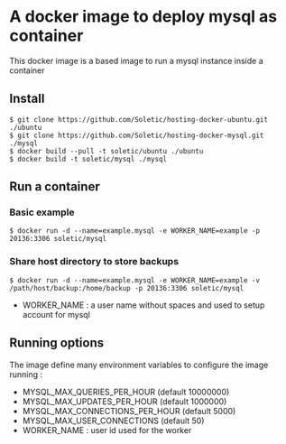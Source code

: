 # A docker image to deploy mysql as container

This docker image is a based image to run a mysql instance inside a container

## Install

```
$ git clone https://github.com/Soletic/hosting-docker-ubuntu.git ./ubuntu
$ git clone https://github.com/Soletic/hosting-docker-mysql.git ./mysql
$ docker build --pull -t soletic/ubuntu ./ubuntu
$ docker build -t soletic/mysql ./mysql
```

## Run a container

### Basic example

```
$ docker run -d --name=example.mysql -e WORKER_NAME=example -p 20136:3306 soletic/mysql
```

### Share host directory to store backups

```
$ docker run -d --name=example.mysql -e WORKER_NAME=example -v /path/host/backup:/home/backup -p 20136:3306 soletic/mysql
```

* WORKER_NAME : a user name without spaces and used to setup account for mysql

## Running options

The image define many environment variables to configure the image running :

* MYSQL_MAX_QUERIES_PER_HOUR (default 10000000)
* MYSQL_MAX_UPDATES_PER_HOUR (default 1000000)
* MYSQL_MAX_CONNECTIONS_PER_HOUR (default 5000)
* MYSQL_MAX_USER_CONNECTIONS (default 50)
* WORKER_NAME : user id used for the worker